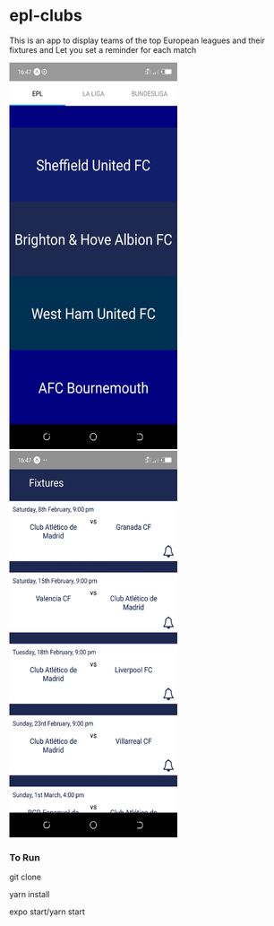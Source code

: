 # epl-clubs

This is an app to display teams of the top 
European leagues and their fixtures and 
Let you set a reminder for each match


<img src="/assets/clubs.png" width="300" height="690">

<img src="/assets/fixtures.png" width="300" height="690">

<h3>To Run</h3>

git clone

yarn install

expo start/yarn start
